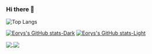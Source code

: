 ### Hi there 👋

![Top Langs](https://github-readme-stats.vercel.app/api/top-langs/?username=WhiteCells&langs_count=8&show_icons=true&bg_color=00000000)

[![Eorys's GitHub stats-Dark](https://github-readme-stats.vercel.app/api?username=WhiteCells&show_icons=true&theme=dark#gh-dark-mode-only)](https://github.com/WhiteCells/github-readme-stats#gh-dark-mode-only)
[![Eorys's GitHub stats-Light](https://github-readme-stats.vercel.app/api?username=WhiteCells&show_icons=true&theme=default#gh-light-mode-only)](https://github.com/WhiteCells/github-readme-stats#gh-light-mode-only)
<!--
<a href="https://github.com/anuraghazra/github-readme-stats">
  <img height=200 align="center" src="https://github-readme-stats.vercel.app/api?username=WhiteCells&show_icons=true&theme=radical" />
</a>
<a href="https://github.com/anuraghazra/convoychat">
  <img height=200 align="center" src="https://github-readme-stats.vercel.app/api/top-langs?username=WhiteCells&layout=compact&langs_count=8&card_width=320&langs_count=8&show_icons=true&theme=radical" />
</a>
-->

<a href="https://github.com/WhiteCells/Note">
  <img align="center" src="https://github-readme-stats.vercel.app/api/pin/?username=WhiteCells&repo=Note" />
</a>
<a href="https://github.com/WhiteCells/WhiteCells.github.io">
  <img align="center" src="https://github-readme-stats.vercel.app/api/pin/?username=WhiteCells&repo=WhiteCells.github.io" />
</a>
